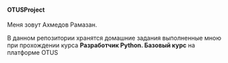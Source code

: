 #### OTUSProject

Меня зовут Ахмедов Рамазан.

В данном репозитории хранятся домашние задания выполненные мною
при прохождении курса **Разработчик Python. Базовый курс** на платформе OTUS